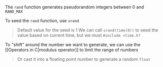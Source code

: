 The `rand` function generates pseudorandom integers between 0 and `RAND_MAX`

To seed the `rand` function, use `srand`

> Default value for the seed is 1
> We can call `srand(time(0))` to seed the value based on current time, but we must `#include <time.h?`

To "shift" around the number we want to generate, we can use the [[Operators in C|modulus operator]] to limit the range of numbers

> Or cast it into a floating point number to generate a random `float`
